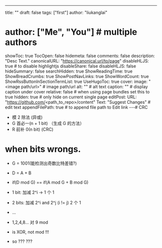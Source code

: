 ---
title: ""
draft: false
tags: ["first"]
author: "liukanglai"
# author: ["Me", "You"] # multiple authors
showToc: true
TocOpen: false
hidemeta: false
comments: false
description: "Desc Text."
canonicalURL: "https://canonical.url/to/page"
disableHLJS: true # to disable highlightjs
disableShare: false
disableHLJS: false
hideSummary: false
searchHidden: true
ShowReadingTime: true
ShowBreadCrumbs: true
ShowPostNavLinks: true
ShowWordCount: true
ShowRssButtonInSectionTermList: true
UseHugoToc: true
cover:
    image: "<image path/url>" # image path/url
    alt: "<alt text>" # alt text
    caption: "<text>" # display caption under cover
    relative: false # when using page bundles set this to true
    hidden: true # only hide on current single page
editPost:
    URL: "https://github.com/<path_to_repo>/content"
    Text: "Suggest Changes" # edit text
    appendFilePath: true # to append file path to Edit link
---# CRC

- 模 2 除法 (异或)
- G 首必一(n + 1 bit) （生成 G 的方法）
- R 前补 0(n bit) (CRC)

# when bits wrongs.

- G = 1001(能检测出奇数比特差错?)

- D = A + B
- if(D mod G) == if(A mod G + B mod G)

- 1 bit: 加减 2^i -> 1 个 1
- 2 bits: 加减 2^i and 2^j (i != j) 2 个 1
- ...

- 1,2,4,8... 对 9 mod

- is XOR, not mod !!!

- so ??? ???
